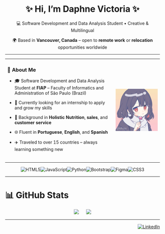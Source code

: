 <h1 align="center">✨ Hi, I’m Daphne Victoria ✨</h1>
<p align="center">
  💻 Software Development and Data Analysis Student • Creative & Multilingual  
</p>

<p align="center">
  🌍 Based in <strong>Vancouver, Canada</strong> – open to <strong>remote work</strong> or <strong>relocation</strong> opportunities worldwide
</p>

---

<table>
  <tr>
    <td valign="top" width="70%">

### 💫 About Me

- 🎓 Software Development and Data Analysis Student at **FIAP** – Faculty of Informatics and Administration of São Paulo (Brazil)  
- 🚀 Currently looking for an internship to apply and grow my skills  
- 🌱 Background in **Holistic Nutrition**, **sales**, and **customer service**  
- 🌐 Fluent in **Portuguese**, **English**, and **Spanish**  
- ✈️ Traveled to over 15 countries – always learning something new <br><br>

  </td>
    <td align="center" width="30%">
      <img src="https://github.com/DVictoriaScript/DVictoriaScript/blob/main/VickGif.gif?raw=true" width="200" alt="Cartoon GIF of Daphne">
    </td>
  </tr>
</table>

<div align="center">

![HTML5](https://img.shields.io/badge/html5-%23E34F26.svg?style=for-the-badge&logo=html5&logoColor=white)![JavaScript](https://img.shields.io/badge/javascript-%23323330.svg?style=for-the-badge&logo=javascript&logoColor=%23F7DF1E)![Python](https://img.shields.io/badge/python-%2314354C.svg?style=for-the-badge&logo=python&logoColor=white)![Bootstrap](https://img.shields.io/badge/bootstrap-%238511FA.svg?style=for-the-badge&logo=bootstrap&logoColor=white)![Figma](https://img.shields.io/badge/figma-%23F24E1E.svg?style=for-the-badge&logo=figma&logoColor=white)![CSS3](https://img.shields.io/badge/css3-%231572B6.svg?style=for-the-badge&logo=css3&logoColor=white)

</div>

---

# 📊 GitHub Stats

<div align="center">
  <img src="https://nirzak-streak-stats.vercel.app/?user=DVictoriaScript&theme=dark&hide_border=false" height="150" style="margin-right: 20px;" />
  <img src="https://github-readme-stats.vercel.app/api/top-langs/?username=DVictoriaScript&theme=dark&hide_border=false&layout=compact" height="150" />
</div>

---

<div align="right">

[![LinkedIn](https://img.shields.io/badge/LinkedIn-%230077B5.svg?logo=linkedin&logoColor=white)](https://linkedin.com/in/daphne_victoria)  

</div>
